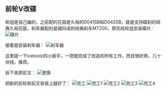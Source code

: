 ## 前轮V改碟
轮组是自己编的，之前配的花鼓是久裕的D041SB和D042SB，就是支持碟刹的经典久裕花鼓，刹车器配的是禧玛诺的经典刹车MT200，那先给轮组安装碟片：
![碟片](../images/0-维修自行车/16-前轮V改碟/碟片.webp)

接着是安装刹车器：
![刹车器](../images/0-维修自行车/16-前轮V改碟/刹车器.webp)

这里提一下icetoolz的小扳手，一把就完成了改造的所有工作，而且很好用，几十块钱，推荐。

拆下来原前叉：
![更换](../images/0-维修自行车/16-前轮V改碟/更换.webp)

把新的前轮和前叉安装上就好了：
![完工](../images/0-维修自行车/16-前轮V改碟/完工.webp)
![完工1](../images/0-维修自行车/16-前轮V改碟/完工1.webp)
![完工2](../images/0-维修自行车/16-前轮V改碟/完工2.webp)
![完工3](../images/0-维修自行车/16-前轮V改碟/完工3.webp)
![完工4](../images/0-维修自行车/16-前轮V改碟/完工4.webp)